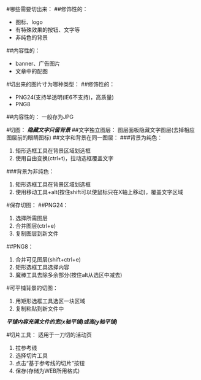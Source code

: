 #哪些需要切出来：
##修饰性的：
* 图标、logo
* 有特殊效果的按钮、文字等
* 非纯色的背景

##内容性的：
* banner、广告图片
* 文章中的配图

#切出来的图片寸为哪种类型：
##修饰性的：
* PNG24\(支持半透明\(IE6不支持\)，高质量\)
* PNG8

##内容性的：
一般存为JPG

#切图：
***隐藏文字只留背景***
##文字独立图层：
图层面板隐藏文字图层\(去掉相应图层前的眼睛图标\)
##文字和背景在同一图层：
###背景为纯色：
1. 矩形选框工具在背景区域划选框
2. 使用自由变换\(ctrl+t\)，拉动选框覆盖文字

###背景为非纯色：
1. 矩形选框工具在背景区域划选框
2. 使用移动工具+alt\(按住shift可以使鼠标只在X轴上移动\)，覆盖文字区域

#保存切图：
##PNG24：
1. 选择所需图层
2. 合并图层\(ctrl+e\)
3. 复制图层到新文件

##PNG8：
1. 合并可见图层\(shift+ctrl+e\)
2. 矩形选框工具选择内容
3. 魔棒工具去除多余部分\(按住alt从选区中减去\)

#可平铺背景的切图：
1. 用矩形选框工具选区一块区域
2. 复制粘贴到新文件中

***平铺内容充满文件的宽\(x轴平铺\)或高\(y轴平铺\)***

#切片工具：
适用于一刀切的活动页

1. 拉参考线
2. 选择切片工具
3. 点击“基于参考线的切片”按钮
4. 保存\(存储为WEB所用格式\)
